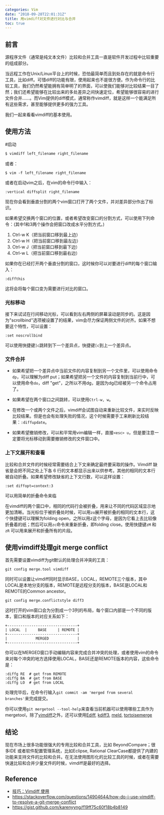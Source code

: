 ```yaml
---
categories: Vim
date: "2018-09-28T22:01:31Z"
title: 用vimdiff对文件进行对比与合并
toc: true
---
```


## 前言

源程序文件（通常是纯文本文件）比较和合并工具一直是软件开发过程中比较重要的组成部分。

当远程工作在Unix/Linux平台上的时候，恐怕最简单而且到处存在的就是命令行工具，比如diff。可惜diff的功能有限，使用起来也不是很方便。作为命令行的比较工具，我们仍然希望能拥有简单明了的界面，可以使我们能够对比较结果一目了然；我们还希望能够在比较出来的多处差异之间快速定位，希望能够很容易的进行文件合并……。而Vim提供的diff模式，通常称作vimdiff，就是这样一个能满足所有这些需求，甚至能够提供更多的强力工具。

我们一起来看看vimdiff的基本使用。

## 使用方法

#启动

```bash
$ vimdiff left_filename right_filename
```

或者：

```
$ vim -f left_filename right_filename
```

或者在启动vim之后，在vim的命令行中输入：

```
:vertical diffsplit right_filename
```

现在你会看到垂直分割的两个vim窗口打开了两个文件，并对差异部分作出了标识。

如果希望交换两个窗口的位置，或者希望改变窗口的分割方式，可以使用下列命令：(其中1和3两个操作会把窗口改成水平分割方式。)

1.	Ctrl-w K（把当前窗口移到最上边）
2.	Ctrl-w H（把当前窗口移到最左边）
3.	Ctrl-w J（把当前窗口移到最下边）
4.	Ctrl-w L（把当前窗口移到最右边）

如果你在已经打开两个垂直分割的窗口，这时候你可以对要进行diff的每个窗口输入：

```
:diffthis
```

这将会将每个窗口变为需要进行对比的窗口。

### 光标移动

接下来试试在行间移动光标，可以看到左右两侧的屏幕滚动是同步的。这是因为"scrollbind"选项被设置了的结果，vim会尽力保证两侧文件的对齐。如果不想要这个特性，可以设置：

```
:set noscrollbind
```

可以使用快捷键`]c`跳转到下一个差异点，快捷键`[c`到上一个差异点。

### 文件合并

* 如果希望把一个差异点中当前文件的内容复制到另一个文件里，可以使用命令`dp`，可以理解为diff put；如果希望把另一个文件的内容复制到当前行中，可以使用命令`do`，diff "get"，之所以不用dg，是因为dg已经被另一个命令占用了。

* 如果希望在两个窗口之间跳转，可以使用`Ctrl-w, w`。

* 在修改一个或两个文件之后，vimdiff会试图自动来重新比较文件，来实时反映比较结果。但是也会有处理失败的情况，这个时候需要手工来刷新比较结果：`:diffupdate`。

* 如果希望撤销修改，可以和平常用vim编辑一样，直接`<esc> u`，但是要注意一定要将光标移动到需要撤销修改的文件窗口中。

### 上下文展开和查看

比较和合并文件的时候经常需要结合上下文来确定最终要采取的操作。Vimdiff 缺省是会把不同之处上下各 6 行的文本都显示出来以供参考。其他的相同的文本行被自动折叠。如果希望修改缺省的上下文行数，可以这样设置：

```
:set diffopt=context:3
```

可以用简单的折叠命令来临

在vimdiff的两个窗口中，相同的代码行会被折叠，用来让不同的代码区域显示地更加清晰。当光标位于被折叠处时候，可以用`zo`展开被折叠的相同的文本行，这个快捷键可以理解为folding open，之所以用z这个字母，是因为它看上去比较像折叠着的纸；然后可以用`zc`命令来重新折叠，即folding close。使用快捷键`zM` 和 `zR` 可以用来展开和折叠所有的片段。

## 使用vimdiff处理git merge conflict

首先需要设置vimdiff为git默认的处理合并冲突的工具：

```
git config merge.tool vimdiff
```

同时可以设置让vimdiff同时显示BASE，LOCAL，REMOTE三个版本，其中LOCAL是本地分支的版本，REMOTE是远程分支的版本，BASE是LOCAL和REMOTE的Common ancestor。

```
git config merge.conflictstyle diff3
```

这时打开的vim窗口会为分割成一个3列的布局，每个窗口内部是一个不同的版本，窗口和版本的对应关系如下：

```
+--------------------------------+
| LOCAL  |     BASE     | REMOTE |
+--------------------------------+
|             MERGED             |
+--------------------------------+
```

你可以在MERGED窗口手动编辑内容来完成合并冲突的处理，或者使用vim的命令来对每个冲突的地方选择使用LOCAL，BASE还是REMOTE版本的内容，这些命令是：

```
:diffg RE  # get from REMOTE
:diffg BA  # get from BASE
:diffg LO  # get from LOCAL
```

处理完毕后，在命令行输入``git commit -am 'merged from several branches'``来完成提交。

你可以使用``git mergetool --tool-help``来查看当前机器可以使用哪些工具作为mergetool，除了[vimdiff](http://www.rosipov.com/blog/use-vimdiff-as-git-mergetool/)之外，还可以使用[Ediff](https://whatworks4me.wordpress.com/2011/04/13/view-git-diffs-in-emacs-using-ediff/), [kdiff3](http://kdiff3.sourceforge.net/), [meld](http://blog.deadlypenguin.com/blog/2011/05/03/using-meld-with-git-diff/), [tortoisemerge](http://tortoisesvn.net/docs/nightly/TortoiseMerge_en/tmerge-dug.html)

## 结论

现在市场上很多功能很强大的专用比较和合并工具，比如 BeyondCompare；很多IDE 或者软件配置管理系统，比如Eclipse, Rational ClearCase都提供了内建的功能来支持文件的比较和合并。在无法使用图形化的比较工具的时候，或者在需要快速比较和合并少量文件的时候，vimdiff是最好的选择。

## Reference

* [技巧：Vimdiff 使用](https://www.ibm.com/developerworks/cn/linux/l-vimdiff/index.html)
* <https://stackoverflow.com/questions/14904644/how-do-i-use-vimdiff-to-resolve-a-git-merge-conflict>
* <https://gist.github.com/karenyyng/f19ff75c60f18b4b8149>
